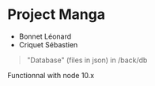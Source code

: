 # Project Manga

+ Bonnet Léonard
+ Criquet Sébastien

> "Database" (files in json) in /back/db

Functionnal with node 10.x
